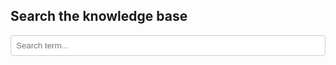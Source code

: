 <h2>Search the knowledge base</h2>
<input id="search-query" placeholder="Search term..." style="width: 100%; padding: 0.6em; border: 1px solid #ccc; border-radius: 4px;" />
<div id="search-results" style="margin-top: 1em;"></div>

<script src="/js/search_tool.js"></script>
